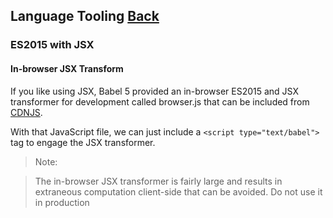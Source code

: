 ## Language Tooling [Back](./../tooling_integration.md)

### ES2015 with JSX

#### In-browser JSX Transform

If you like using JSX, Babel 5 provided an in-browser ES2015 and JSX transformer for development called browser.js that can be included from [CDNJS](https://cdnjs.com/libraries/babel-core/5.8.34).

With that JavaScript file, we can just include a `<script type="text/babel">` tag to engage the JSX transformer.

> Note:

> The in-browser JSX transformer is fairly large and results in extraneous computation client-side that can be avoided. Do not use it in production
